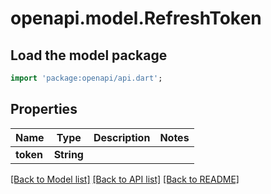 # openapi.model.RefreshToken

## Load the model package
```dart
import 'package:openapi/api.dart';
```

## Properties
Name | Type | Description | Notes
------------ | ------------- | ------------- | -------------
**token** | **String** |  | 

[[Back to Model list]](../README.md#documentation-for-models) [[Back to API list]](../README.md#documentation-for-api-endpoints) [[Back to README]](../README.md)


